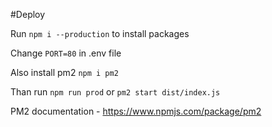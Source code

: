 #Deploy

Run `npm i --production` to install packages

Change `PORT=80` in .env file

Also install pm2 `npm i pm2`

Than run `npm run prod` or `pm2 start dist/index.js`

PM2 documentation - https://www.npmjs.com/package/pm2
